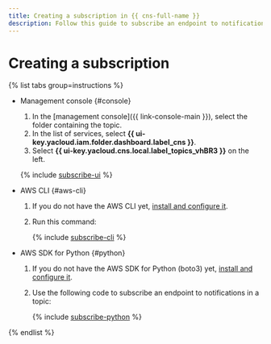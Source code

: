 ```yaml
---
title: Creating a subscription in {{ cns-full-name }}
description: Follow this guide to subscribe an endpoint to notifications in a topic.
---
```


# Creating a subscription

{% list tabs group=instructions %}

- Management console {#console}

  1. In the [management console]({{ link-console-main }}), select the folder containing the topic.
  1. In the list of services, select **{{ ui-key.yacloud.iam.folder.dashboard.label_cns }}**.
  1. Select **{{ ui-key.yacloud.cns.local.label_topics_vhBR3 }}** on the left.
  
  {% include [subscribe-ui](../../../_includes/notifications/subscribe-ui.md) %}

- AWS CLI {#aws-cli}

  1. If you do not have the AWS CLI yet, [install and configure it](../../../storage/tools/aws-cli.md).
  1. Run this command:

     {% include [subscribe-cli](../../../_includes/notifications/subscribe-cli.md) %}

- AWS SDK for Python {#python}

  1. If you do not have the AWS SDK for Python (boto3) yet, [install and configure it](../../tools/sdk-python.md#aws-sdk).
  1. Use the following code to subscribe an endpoint to notifications in a topic:
     
     {% include [subscribe-python](../../../_includes/notifications/subscribe-python.md) %}

{% endlist %}